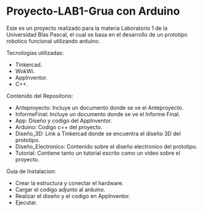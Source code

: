 # Proyecto-LAB1-Grua con Arduino

Este es un proyecto realizado para la materia Laboratorio 1 de la Universidad Blas Pascal, el cual se basa en el desarrollo de un prototipo robotico funcional utilizando arduino.

Tecnologias utilizadas: 
- Tinkercad.
- WokWi.
- AppInventor.
- C++.

Contenido del Repositorio:
- Anteproyecto: Incluye un documento donde se ve el Anteproyecto.
- InformeFinal: Incluye un documento donde se ve el Informe Final.
- App: Diseño y codigo del AppInventor.
- Arduino: Codigo c++ del proyecto.
- Diseño_3D: Link a Tinkercad donde se encuentra el diseño 3D del prototipo.
- Diseño_Electronico: Contenido sobre el diseño electronico del prototipo.
- Tutorial: Contiene tanto un tutorial escrito como un video sobre el proyecto.

Guia de Instalacion:
- Crear la estructura y conectar el hardware.
- Cargar el codigo adjunto al arduino.
- Realizar el diseño y el codigo en AppInventor.
- Ejecutar.
